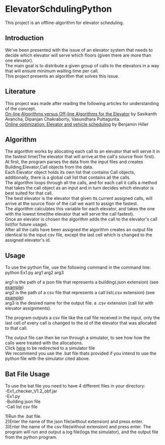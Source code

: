 # ElevatorSchdulingPython
This project is an offline-algorithm for elevator scheduling.  

## Introduction
We've been presented with the issue of an elevator system that needs to decide which elevator will serve which floors (given there are more than one elevator).  
The main goal is to distribute a given group of calls to the elevators in a way that will ensure minimum waiting time per call.  
This project presents an algorithm that solves this issue.

## Literature
This project was made after reading the following articles for understanding of the concept.  
[On-line Algorithms versus Off-line Algorithms for the Elevator](https://studylib.net/doc/7878746/on-line-algorithms-versus-off-line-algorithms-for-the-ele) by Sasikanth Avancha,  Dipanjan Chakraborty, Vasundhara Puttagunta.  
[Online optimization: Elevator and vehicle scheduling](http://co-at-work.zib.de/berlin2009/downloads/2009-10-01/2009-10-01-1100-BH-Online-Optimization.pdf) by Benjamin Hiller

## Algorithm
The algorithm works by allocating each call to an elevator that will serve it in the fastest time(The elevator that will arrive at the call's source floor first).  
At first, the program parses the data from the input files and creates Building,Elevator,Call objects from the data.  
Each Elevator object holds its own list that contains Call objects, additionally, there is a global call list that contains all the calls.  
The algorithm loops through all the calls, and for each call it calls a method that takes the call object as an input and in turn decides which elevator is best suited for that call.  
The best elevator is the elevator that given its current assigned calls, will arrive at the source floor of the call we want to assign the fastest.  
The algorithm calculates this variable for each elevator, and takes the one with the lowest time(the elevator that will serve the call fastest).  
Once an elevator is chosen the algorithm adds the call to the elevator's call list(for future usage).  
After all the calls have been assigned the algorithm creates an output file identical to the input csv file, except the last cell which is changed to the assigned elevator's id.  

## Usage
To use the python file, use the following command in the command line: python Ex1.py arg1 arg2 arg3  
     
arg1 is the path of a json file that represents a building(.json extension) (see [example](https://github.com/benmoshe/OOP_2021/blob/main/Assignments/Ex1/data/Ex1_input/Ex1_Buildings/B1.json))<br />
      arg2 is the path of a csv file that represents a call list(.csv extension) (see [example](https://github.com/benmoshe/OOP_2021/blob/main/Assignments/Ex1/data/Ex1_input/Ex1_Calls/Calls_a.csv))<br />
      arg3 is the desired name for the output file. a .csv extension (call list with elevator assignments).<br />
      
The program outputs a csv file like the call file received in the input, only the last cell of every call is changed to the id of the elevator that was allocated to that call.
      
The output file can then be run through a simulator, to see how how the calls were treated with the allocations.  
Click [here](https://github.com/benmoshe/OOP_2021/blob/main/Assignments/Ex1/libs/Ex1_checker_V1.2_obf.jar) to be redirected to a simulator file  
We recommend you use the .bat file thats provided if you intend to use the python file with the simulator cited above.

## Bat File Usage
To use the bat file you need to have 4 different files in your directory:<br />
-Ex1_checker_V1.2_obf.jar<br />
-Ex1.py<br />
-Building json file<br />
-Call list csv file<br />

1)Run the .bat file.  
2)Enter the name of the json file(without extension) and press enter.  
3)Enter the name of the csv file(without extension) and press enter.
The program will run and output a log file(logs the simulator), and the output file from the python program.

  

